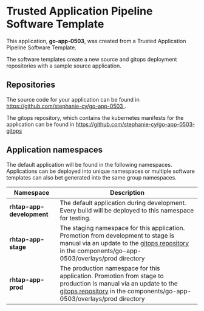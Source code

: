 # Trusted Application Pipeline Software Template

This application, **go-app-0503**, was created from a Trusted Application Pipeline Software Template.

The software templates create a new source and gitops deployment repositories with a sample source application. 

## Repositories

The source code for your application can be found in [https://github.com/stephanie-cy/go-app-0503 ](https://github.com/stephanie-cy/go-app-0503 ).
 
The gitops repository, which contains the kubernetes manifests for the application can be found in 
[https://github.com/stephanie-cy/go-app-0503-gitops ](https://github.com/stephanie-cy/go-app-0503-gitops ) 

## Application namespaces 

The default application will be found in the following namespaces. Applications can be deployed into unique namespaces or multiple software templates can also bet generated into the same group namespaces.  

|  Namespace   |  Description   |  
| -------- | -------- |   
| **rhtap-app-development** | The default application during development. Every build will be deployed to this namespace for testing. | 
| **rhtap-app-stage** | The staging namespace for this application. Promotion from development to stage is manual via an update to the [gitops repository](https://github.com/stephanie-cy/go-app-0503-gitops ) in the components/go-app-0503/overlays/prod directory |  
| **rhtap-app-prod** | The production namespace for this application. Promotion from stage to production is manual via an update to the [gitops repository](https://github.com/stephanie-cy/go-app-0503-gitops ) in the components/go-app-0503/overlays/prod directory | 